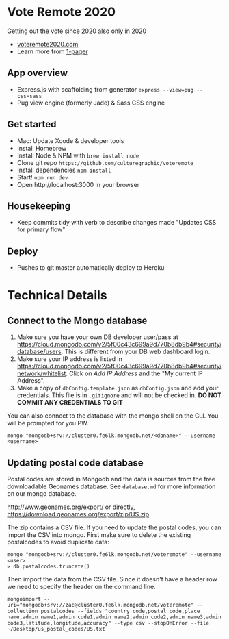 # Vote Remote 2020
Getting out the vote since 2020 also only in 2020
- [voteremote2020.com](https://voteremote2020.com)
- Learn more from [1-pager](https://paper.dropbox.com/doc/Vote-Remote-Iyyot2jRrGwQz9s383GgE)

## App overview
- Express.js with scaffolding from generator `express --view=pug --css=sass`
- Pug view engine (formerly Jade) & Sass CSS engine

## Get started
- Mac: Update Xcode & developer tools
- Install Homebrew
- Install Node & NPM with `brew install node`
- Clone git repo `https://github.com/culturegraphic/voteremote`
- Install dependencies `npm install`
- Start! `npm run dev`
- Open http://localhost:3000 in your browser

## Housekeeping
- Keep commits tidy with verb to describe changes made "Updates CSS for primary flow"

## Deploy
- Pushes to git master automatically deploy to Heroku

# Technical Details

## Connect to the Mongo database

1. Make sure you have your own DB developer user/pass at https://cloud.mongodb.com/v2/5f00c43c699a9d770b8db9b4#security/database/users. This is different from your DB web dashboard login.
2. Make sure your IP address is listed in https://cloud.mongodb.com/v2/5f00c43c699a9d770b8db9b4#security/network/whitelist. Click on *Add IP Address* and the "My current IP Address".
3. Make a copy of `dbConfig.template.json` as `dbConfig.json` and add your credentials. This file is in `.gitignore` and will not be checked in. **DO NOT COMMIT ANY CREDENTIALS TO GIT**

You can also connect to the database with the mongo shell on the CLI. You will be prompted for you PW.
```
mongo "mongodb+srv://cluster0.fe6lk.mongodb.net/<dbname>" --username <username>
```

## Updating postal code database

Postal codes are stored in Mongodb and the data is sources from the free downloadable Geonames database. See `database.md` for more information on our mongo database.

http://www.geonames.org/export/
or directly, 
https://download.geonames.org/export/zip/US.zip

The zip contains a CSV file. If you need to update the postal codes, you can import the CSV into mongo. First make sure to delete the existing postalcodes to avoid duplicate data:

```
mongo "mongodb+srv://cluster0.fe6lk.mongodb.net/voteremote" --username <user>
> db.postalcodes.truncate()
```

Then import the data from the CSV file. Since it doesn't have a header row we need to specify the header on the command line.
```
mongoimport --uri="mongodb+srv://zac@cluster0.fe6lk.mongodb.net/voteremote" --collection postalcodes --fields "country code,postal code,place name,admin name1,admin code1,admin name2,admin code2,admin name3,admin code3,latitude,longitude,accuracy" --type csv --stopOnError --file ~/Desktop/us_postal_codes/US.txt
```
